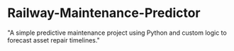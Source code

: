 # Railway-Maintenance-Predictor
"A simple predictive maintenance project using Python and custom logic to forecast asset repair timelines."
